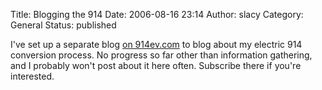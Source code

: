 Title: Blogging the 914
Date: 2006-08-16 23:14
Author: slacy
Category: General
Status: published

I've set up a separate blog [on 914ev.com](http://914ev.com/blog/slacy)
to blog about my electric 914 conversion process. No progress so far
other than information gathering, and I probably won't post about it
here often. Subscribe there if you're interested.
